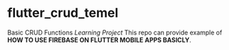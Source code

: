 # flutter_crud_temel
 Basic CRUD Functions
*Learning Project*
 This repo can provide example of **HOW TO USE FIREBASE ON FLUTTER MOBILE APPS BASICLY**. 
